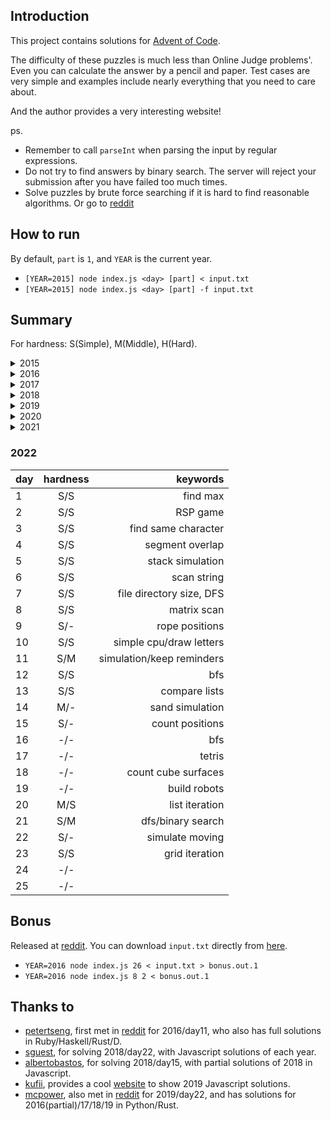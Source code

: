 ## Introduction

This project contains solutions for [Advent of Code](http://adventofcode.com/).

The difficulty of these puzzles is much less than Online Judge problems'. Even you can calculate the answer by a pencil and paper. Test cases are very simple and examples include nearly everything that you need to care about.

And the author provides a very interesting website!

ps.  
- Remember to call `parseInt` when parsing the input by regular expressions.  
- Do not try to find answers by binary search. The server will reject your submission after you have failed too much times.  
- Solve puzzles by brute force searching if it is hard to find reasonable algorithms. Or go to [reddit](https://www.reddit.com/r/adventofcode/)

## How to run

By default, `part` is `1`, and `YEAR` is the current year.

- `[YEAR=2015] node index.js <day> [part] < input.txt`
- `[YEAR=2015] node index.js <day> [part] -f input.txt`

## Summary

For hardness: S(Simple), M(Middle), H(Hard).

<details>
  <summary>2015</summary>

| day | hardness | keywords                        |
| --- |:--------:| -------------------------------:|
|  1  |   S/S    | iteration                       |
|  2  |   S/S    | iteration                       |
|  3  |   S/S    | simulation                      |
|  4  |   S/S    | md5                             |
|  5  |   S/S    | filter strings                  |
|  6  |   S/S    | simulation                      |
|  7  |   M/M    | post-order tree traveling       |
|  8  |   S/S    | string replacement              |
|  9  |   S/S    | permutation                     |
| 10  |   S/S    | iteration                       |
| 11  |   S/S    | filter strings                  |
| 12  |   S/S    | recursion                       |
| 13  |   S/S    | permutation                     |
| 14  |   S/S    | simulation                      |
| 15  |   S/S    | permutation                     |
| 16  |   S/S    | filter                          |
| 17  |   M/M    | dynamic programming             |
| 18  |   S/S    | simulation                      |
| 19  |   S/H    | iteration/special laws          |
| 20  |   M/M    | find bound                      |
| 21  |   M/M    | permutation                     |
| 22  |   H/H    | dfs                             |
| 23  |   S/S    | cpu                             |
| 24  |   M/M    | dynamic programming             |
| 25  |   S/-    | iteration                       |

</details>

<details>
  <summary>2016</summary>

| day | hardness | keywords                        |
| --- |:--------:| -------------------------------:|
|  1  |   S/S    | simulation                      |
|  2  |   S/S    | simulation                      |
|  3  |   S/S    | filter                          |
|  4  |   S/S    | filter                          |
|  5  |   S/S    | md5                             |
|  6  |   S/S    | array operations                |
|  7  |   S/S    | filter                          |
|  8  |   S/S    | simulation                      |
|  9  |   S/S    | string replacement/recursion    |
| 10  |   S/S    | simulation                      |
| 11  |   H/H    | bfs, optimization               |
| 12  |   S/S    | cpu                             |
| 13  |   H/H    | bfs                             |
| 14  |   S/S    | md5                             |
| 15  |   S/S    | iteration                       |
| 16  |   S/S    | iteration                       |
| 17  |   M/M    | md5, bfs                        |
| 18  |   S/S    | iteration                       |
| 19  |   H/H    | find laws/dynamic programming   |
| 20  |   M/M    | merge intervals                 |
| 21  |   S/S    | simulation                      |
| 22  |   S/H    | filter/bfs with special laws    |
| 23  |   S/M    | cpu/optimization                |
| 24  |   M/M    | bfs, permutation                |
| 25  |   S/-    | cpu, find first                 |

</details>

<details>
  <summary>2017</summary>

| day | hardness | keywords                        |
| --- |:--------:| -------------------------------:|
|  1  |   S/S    | iteration                       |
|  2  |   S/S    | iteration                       |
|  3  |   S/M    | find laws/infinite grid         |
|  4  |   S/S    | filter strings                  |
|  5  |   S/S    | iteration                       |
|  6  |   S/S    | simulation                      |
|  7  |   S/S    | tree simulation/recursion       |
|  8  |   S/S    | simple cpu simulation           |
|  9  |   S/S    | iteration                       |
| 10  |   S/S    | simulation                      |
| 11  |   S/S    | find laws/simulation            |
| 12  |   S/S    | bfs                             |
| 13  |   S/S    | simulation/find first           |
| 14  |   S/M    | iteration/bfs                   |
| 15  |   S/S    | iteration                       |
| 16  |   S/M    | simulation/find laws            |
| 17  |   S/S    | iteration                       |
| 18  |   S/M    | cpu                             |
| 19  |   S/S    | simulation                      |
| 20  |   S/M    | find stable/filter collisions   |
| 21  |   M/M    | iterate grid                    |
| 22  |   S/S    | infinite grid                   |
| 23  |   S/H    | cpu/assembly to filter primes   |
| 24  |   S/S    | dfs                             |
| 25  |   S/-    | turing machine                  |

</details>

<details>
  <summary>2018</summary>

| day | hardness | keywords                        |
| --- |:--------:| -------------------------------:|
|  1  |   S/S    | iteration                       |
|  2  |   S/S    | filter strings/sort then diff   |
|  3  |   S/S    | rectangles overlap              |
|  4  |   M/M    | simulation                      |
|  5  |   S/S    | merge with stack                |
|  6  |   M/S    | simulation                      |
|  7  |   S/M    | typology sorting/simulation     |
|  8  |   S/S    | string parsing/recursion        |
|  9  |   S/M    | simulation                      |
| 10  |   M/S    | auto scale                      |
| 11  |   S/M    | find the max sum rectangle      |
| 12  |   S/S    | simulation/find loop            |
| 13  |   S/S    | simulation                      |
| 14  |   S/S    | iteration/string match          |
| 15  |   M/S    | simulation/find bound           |
| 16  |   S/S    | cpu                             |
| 17  |   M/S    | water simulation                |
| 18  |   S/S    | simulation/find loop            |
| 19  |   S/S    | cpu/find logic                  |
| 20  |   S/S    | parse regexp and bfs            |
| 21  |   S/S    | cpu to find logic               |
| 22  |   S/M    | dp/bfs                          |
| 23  |   S/H    | filter/max clique               |
| 24  |   S/S    | simulation/find bound           |
| 25  |   S/-    | bfs                             |

</details>

<details>
  <summary>2019</summary>

| day | hardness | keywords                        |
| --- |:--------:| -------------------------------:|
|  1  |   S/S    | iteration                       |
|  2  |   S/S    | cpu                             |
|  3  |   M/S    | line cross                      |
|  4  |   S/S    | filter numbers                  |
|  5  |   S/S    | cpu                             |
|  6  |   S/S    | bfs/nearest common ancestor     |
|  7  |   S/M    | cpu/generators                  |
|  8  |   S/S    | count numbers/print and see     |
|  9  |   M/S    | big numbers cpu                 |
| 10  |   M/M    | check connectivity/sort by k    |
| 11  |   S/S    | cpu count visited/print and see |
| 12  |   S/M    | n-object simulation/lcm         |
| 13  |   S/H    | cpu output map/game simulation  |
| 14  |   S/S    | typology sorting/binary search  |
| 15  |   S/S    | bfs                             |
| 16  |   S/M    | fft simulation                  |
| 17  |   S/M    | find intersections/cut routes   |
| 18  |   M/H    | shortest path                   |
| 19  |   S/S    | count/find                      |
| 20  |   M/M    | shortest path                   |
| 21  |   M/H    | boolean cpu programming         |
| 22  |   S/H    | shuffle simulation/number theory|
| 23  |   M/M    | multiple cpus                   |
| 24  |   S/S    | life game simulation            |
| 25  |   M/-    | cpu rpg                         |

Different scripts for day 25,

- day25.js, normal program but has `-i` option to load commands
- day25-map.js, searching for all rooms
- day25-input.txt, according to the rooms map, collect items and go to the checkpoint room 
- day25-drop.js, try each possible combinations of items to pass the weight check

</details>

<details>
  <summary>2020</summary>

| day | hardness | keywords                        |
| --- |:--------:| -------------------------------:|
|  1  |   S/S    | 2 sum/3 sum                     |
|  2  |   S/S    | filter strings                  |
|  3  |   S/S    | count                           |
|  4  |   S/S    | filter strings                  |
|  5  |   S/S    | iteration/print and see         |
|  6  |   S/S    | count                           |
|  7  |   S/S    | bfs                             |
|  8  |   S/S    | cpu                             |
|  9  |   S/S    | filter/two points               |
| 10  |   S/S    | sort and count/dp               |
| 11  |   S/S    | life games simulation           |
| 12  |   S/S    | moving iteration                |
| 13  |   S/M    | find min/number theory          |
| 14  |   S/S    | bits iteration                  |
| 15  |   S/S    | iteration                       |
| 16  |   S/S    | filter/match                    |
| 17  |   S/S    | 3d/4d life games simulation     |
| 18  |   S/S    | arithmetic ast                  |
| 19  |   S/M    | regexp tree/special convertion  |
| 20  |   S/H    | picture matching/pattern search |
| 21  |   M/S    | analyze insets                  |
| 22  |   S/S    | cards array iteration           |
| 23  |   S/S    | array iteration                 |
| 24  |   S/S    | hex flip/life game simulation   |
| 25  |   S/-    | number iteration                |

</details>

<details>
  <summary>2021</summary>

### 2021

| day | hardness | keywords                        |
| --- |:--------:| -------------------------------:|
|  1  |   S/S    | iteration                       |
|  2  |   S/S    | iteration                       |
|  3  |   S/S    | count and filter strings        |
|  4  |   S/S    | simulate game                   |
|  5  |   S/S    | count grid points               |
|  6  |   S/M    | simulate list/calculate         |
|  7  |   S/S    | midpoint/find best position     |
|  8  |   S/M    | filter length/analyse mapping   |
|  9  |   S/S    | filter points/bfs               |
| 10  |   S/S    | brackets matching               |
| 11  |   S/S    | simulate grid                   |
| 12  |   S/S    | bfs to find ways                |
| 13  |   S/S    | fold dots/print and see         |
| 14  |   S/M    | iteration                       |
| 15  |   S/S    | shortest path                   |
| 16  |   S/S    | parse packages                  |
| 17  |   S/S    | simulate shoot                  |
| 18  |   M/S    | brackets iteration              |
| 19  |   M/S    | coordinates match               |
| 20  |   S/S    | iteration                       |
| 21  |   S/S    | simulate game                   |
| 22  |   S/-    | cube overlap                    |
| 23  |   -/-    | move boxes                      |
| 24  |   -/-    | cpu                             |
| 25  |   -/-    | simulate                        |

</details>

### 2022

| day | hardness | keywords                        |
| --- |:--------:| -------------------------------:|
|  1  |   S/S    | find max                        |
|  2  |   S/S    | RSP game                        |
|  3  |   S/S    | find same character             |
|  4  |   S/S    | segment overlap                 |
|  5  |   S/S    | stack simulation                |
|  6  |   S/S    | scan string                     |
|  7  |   S/S    | file directory size, DFS        |
|  8  |   S/S    | matrix scan                     |
|  9  |   S/-    | rope positions                  |
| 10  |   S/S    | simple cpu/draw letters         |
| 11  |   S/M    | simulation/keep reminders       |
| 12  |   S/S    | bfs                             |
| 13  |   S/S    | compare lists                   |
| 14  |   M/-    | sand simulation                 |
| 15  |   S/-    | count positions                 |
| 16  |   -/-    | bfs                             |
| 17  |   -/-    | tetris                          |
| 18  |   -/-    | count cube surfaces             |
| 19  |   -/-    | build robots                    |
| 20  |   M/S    | list iteration                  |
| 21  |   S/M    | dfs/binary search               |
| 22  |   S/-    | simulate moving                 |
| 23  |   S/S    | grid iteration                  |
| 24  |   -/-    |                                 |
| 25  |   -/-    |                                 |

## Bonus

Released at [reddit](https://www.reddit.com/r/adventofcode/comments/72aizu/bonus_challenge/). You can download `input.txt` directly from [here](https://gist.githubusercontent.com/topaz/15518587415ccd0468767aed4192bfd3/raw/c5bfd6a7d40eabe1ae8b9a0fb36a939cb0c5ddf4/bonuschallenge.txt).

- `YEAR=2016 node index.js 26 < input.txt > bonus.out.1`
- `YEAR=2016 node index.js 8 2 < bonus.out.1`

## Thanks to

- [petertseng](https://github.com/petertseng), first met in [reddit](https://www.reddit.com/r/adventofcode/comments/5hoia9/2016_day_11_solutions/db1v1ws/) for 2016/day11, who also has full solutions in Ruby/Haskell/Rust/D.
- [sguest](https://github.com/sguest/advent-of-code), for solving 2018/day22, with Javascript solutions of each year.
- [albertobastos](https://github.com/albertobastos/advent-of-code-2018-nodejs), for solving 2018/day15, with partial solutions of 2018 in Javascript.
- [kufii](https://github.com/kufii/Advent-Of-Code-2019-Solutions), provides a cool [website](https://kufii.github.io/Advent-Of-Code-2019-Solutions/) to show 2019 Javascript solutions.
- [mcpower](https://github.com/mcpower/adventofcode), also met in [reddit](https://www.reddit.com/r/adventofcode/comments/ee0rqi/2019_day_22_solutions/fbnkaju/) for 2019/day22, and has solutions for 2016(partial)/17/18/19 in Python/Rust.
